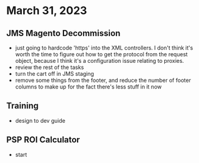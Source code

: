 # March 31, 2023

## JMS Magento Decommission
- just going to hardcode 'https' into the XML controllers. I don't think it's worth the time to figure out how to get the protocol from the request object, because I think it's a configuration issue relating to proxies. 
- review the rest of the tasks
- turn the cart off in JMS staging
- remove some things from the footer, and reduce the number of footer columns to make up for the fact there's less stuff in it now

## Training
- design to dev guide

## PSP ROI Calculator
- start